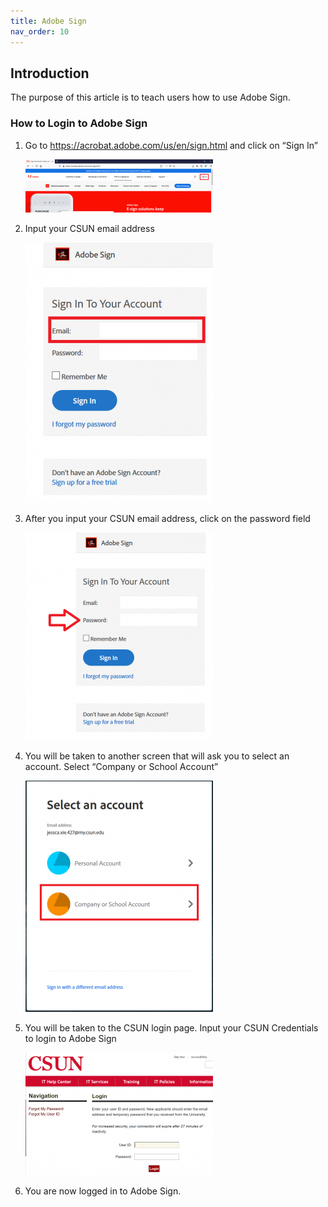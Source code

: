 ```yaml
---
title: Adobe Sign
nav_order: 10
---
```

## Introduction
The purpose of this article is to teach users how to use Adobe Sign.

### How to Login to Adobe Sign

1. Go to https://acrobat.adobe.com/us/en/sign.html and click on “Sign In”

   ![adobesign_1](./adobesign_1.png)

2. Input your CSUN email address

   ![adobesign_2](./adobesign_2.png)
 
3. After you input your CSUN email address, click on the password field

   ![adobesign_3](./adobesign_3.png)

4. You will be taken to another screen that will ask you to select an account. Select “Company or School Account”

   ![adobesign_4](./adobesign_4.png)

5. You will be taken to the CSUN login page. Input your CSUN Credentials to login to Adobe Sign

   ![adobesign_5](./adobesign_5.png)
   
6. You are now logged in to Adobe Sign.
